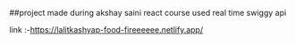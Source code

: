 ##project made during akshay saini react course 
used real time swiggy api

link :-https://lalitkashyap-food-fireeeeee.netlify.app/



